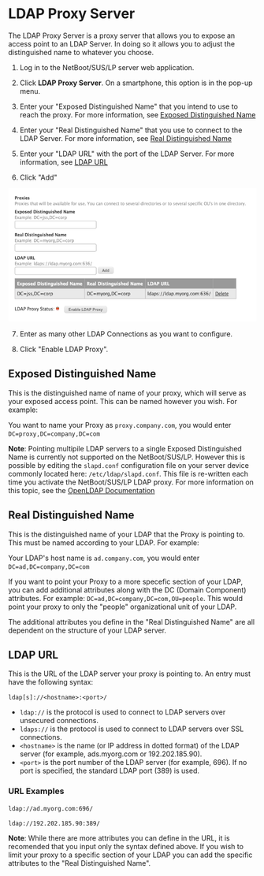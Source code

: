 # LDAP Proxy Server
The LDAP Proxy Server is a proxy server that allows you to expose an access point to an LDAP Server. In doing so it allows you to adjust the distinguished name to whatever you choose.

1. Log in to the NetBoot/SUS/LP server web application.

2. Click **LDAP Proxy Server**.
On a smartphone, this option is in the pop-up menu.

3. Enter your "Exposed Distinguished Name" that you intend to use to reach the proxy. For more information, see [Exposed Distinguished Name](#edn)

4. Enter your "Real Distinguished Name" that you use to connect to the LDAP Server. For more information, see [Real Distinguished Name](#rdn)

5. Enter your "LDAP URL" with the port of the LDAP Server. For more information, see [LDAP URL](#lu)

6. Click "Add"

<p align="center"><img src="screenshots/ldap.png" height="270"></p>

7. Enter as many other LDAP Connections as you want to configure. 

8. Click "Enable LDAP Proxy".


## <a name="edn"></a>Exposed Distinguished Name

This is the distinguished name of name of your proxy, which will serve as your exposed access point. This can be named however you wish. For example: 

You want to name your Proxy as `proxy.company.com`, you would enter `DC=proxy,DC=company,DC=com`

**Note**: Pointing multipile LDAP servers to a single Exposed Distinguished Name is currently not supported on the NetBoot/SUS/LP. However this is possible by editing the  `slapd.conf` configuration file on your server device commonly located here: `/etc/ldap/slapd.conf`. This file is re-written each time you activate the NetBoot/SUS/LP LDAP proxy. For more information on this topic, see the [OpenLDAP Documentation](http://www.openldap.org/doc/admin24/slapdconfig.html)

## <a name="rdn"></a>Real Distinguished Name

This is the distinguished name of your LDAP that the Proxy is pointing to. This must be named according to your LDAP. For example:

Your LDAP's host name is `ad.company.com`, you would enter `DC=ad,DC=company,DC=com`

If you want to point your Proxy to a more specefic section of your LDAP, you can add additional attributes along with the DC (Domain Component) attributes. For example: `DC=ad,DC=company,DC=com,OU=people`. This would point your proxy to only the "people" organizational unit of your LDAP.

The additional attributes you define in the "Real Distinguished Name" are all dependent on the structure of your LDAP server.

## <a name="lu"></a>LDAP URL

This is the URL of the LDAP server your proxy is pointing to. An entry must have the following syntax:

	ldap[s]://<hostname>:<port>/
	
* `ldap://` is the protocol is used to connect to LDAP servers over unsecured connections. 
* `ldaps://` is the protocol is used to connect to LDAP servers over SSL connections.
* `<hostname>` is the name (or IP address in dotted format) of the LDAP server (for example, ads.myorg.com or 192.202.185.90).
* `<port>` is the port number of the LDAP server (for example, 696). If no port is specified, the standard LDAP port (389) is used.

### URL Examples
```
ldap://ad.myorg.com:696/
```
```
ldap://192.202.185.90:389/
```
**Note**: While there are more attributes you can define in the URL, it is recomended that you input only the syntax defined above. If you wish to limit your proxy to a specific section of your LDAP you can add the specific attributes to the "Real Distinguished Name".

	




